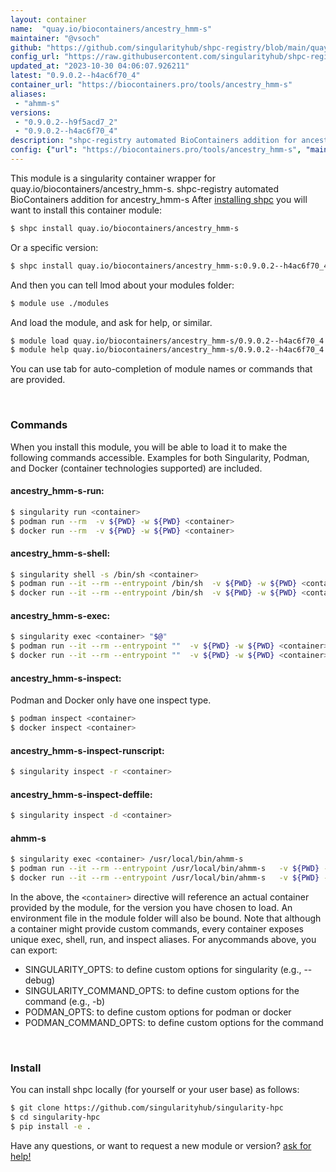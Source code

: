 ```yaml
---
layout: container
name:  "quay.io/biocontainers/ancestry_hmm-s"
maintainer: "@vsoch"
github: "https://github.com/singularityhub/shpc-registry/blob/main/quay.io/biocontainers/ancestry_hmm-s/container.yaml"
config_url: "https://raw.githubusercontent.com/singularityhub/shpc-registry/main/quay.io/biocontainers/ancestry_hmm-s/container.yaml"
updated_at: "2023-10-30 04:06:07.926211"
latest: "0.9.0.2--h4ac6f70_4"
container_url: "https://biocontainers.pro/tools/ancestry_hmm-s"
aliases:
 - "ahmm-s"
versions:
 - "0.9.0.2--h9f5acd7_2"
 - "0.9.0.2--h4ac6f70_4"
description: "shpc-registry automated BioContainers addition for ancestry_hmm-s"
config: {"url": "https://biocontainers.pro/tools/ancestry_hmm-s", "maintainer": "@vsoch", "description": "shpc-registry automated BioContainers addition for ancestry_hmm-s", "latest": {"0.9.0.2--h4ac6f70_4": "sha256:80b8b5a56b3a3400d1c53df8b517d8a56fbe1f1f41f0c2e4ffe82d38ca41a879"}, "tags": {"0.9.0.2--h9f5acd7_2": "sha256:45389bb27d51b1db2b38ebc2f39cc8cc0f40b6e3c0e40aeace2b199fa0ef4d18", "0.9.0.2--h4ac6f70_4": "sha256:80b8b5a56b3a3400d1c53df8b517d8a56fbe1f1f41f0c2e4ffe82d38ca41a879"}, "docker": "quay.io/biocontainers/ancestry_hmm-s", "aliases": {"ahmm-s": "/usr/local/bin/ahmm-s"}}
---
```


This module is a singularity container wrapper for quay.io/biocontainers/ancestry_hmm-s.
shpc-registry automated BioContainers addition for ancestry_hmm-s
After [installing shpc](#install) you will want to install this container module:


```bash
$ shpc install quay.io/biocontainers/ancestry_hmm-s
```

Or a specific version:

```bash
$ shpc install quay.io/biocontainers/ancestry_hmm-s:0.9.0.2--h4ac6f70_4
```

And then you can tell lmod about your modules folder:

```bash
$ module use ./modules
```

And load the module, and ask for help, or similar.

```bash
$ module load quay.io/biocontainers/ancestry_hmm-s/0.9.0.2--h4ac6f70_4
$ module help quay.io/biocontainers/ancestry_hmm-s/0.9.0.2--h4ac6f70_4
```

You can use tab for auto-completion of module names or commands that are provided.

<br>

### Commands

When you install this module, you will be able to load it to make the following commands accessible.
Examples for both Singularity, Podman, and Docker (container technologies supported) are included.

#### ancestry_hmm-s-run:

```bash
$ singularity run <container>
$ podman run --rm  -v ${PWD} -w ${PWD} <container>
$ docker run --rm  -v ${PWD} -w ${PWD} <container>
```

#### ancestry_hmm-s-shell:

```bash
$ singularity shell -s /bin/sh <container>
$ podman run --it --rm --entrypoint /bin/sh  -v ${PWD} -w ${PWD} <container>
$ docker run --it --rm --entrypoint /bin/sh  -v ${PWD} -w ${PWD} <container>
```

#### ancestry_hmm-s-exec:

```bash
$ singularity exec <container> "$@"
$ podman run --it --rm --entrypoint ""  -v ${PWD} -w ${PWD} <container> "$@"
$ docker run --it --rm --entrypoint ""  -v ${PWD} -w ${PWD} <container> "$@"
```

#### ancestry_hmm-s-inspect:

Podman and Docker only have one inspect type.

```bash
$ podman inspect <container>
$ docker inspect <container>
```

#### ancestry_hmm-s-inspect-runscript:

```bash
$ singularity inspect -r <container>
```

#### ancestry_hmm-s-inspect-deffile:

```bash
$ singularity inspect -d <container>
```


#### ahmm-s

```bash
$ singularity exec <container> /usr/local/bin/ahmm-s
$ podman run --it --rm --entrypoint /usr/local/bin/ahmm-s   -v ${PWD} -w ${PWD} <container> -c " $@"
$ docker run --it --rm --entrypoint /usr/local/bin/ahmm-s   -v ${PWD} -w ${PWD} <container> -c " $@"
```



In the above, the `<container>` directive will reference an actual container provided
by the module, for the version you have chosen to load. An environment file in the
module folder will also be bound. Note that although a container
might provide custom commands, every container exposes unique exec, shell, run, and
inspect aliases. For anycommands above, you can export:

 - SINGULARITY_OPTS: to define custom options for singularity (e.g., --debug)
 - SINGULARITY_COMMAND_OPTS: to define custom options for the command (e.g., -b)
 - PODMAN_OPTS: to define custom options for podman or docker
 - PODMAN_COMMAND_OPTS: to define custom options for the command

<br>

### Install

You can install shpc locally (for yourself or your user base) as follows:

```bash
$ git clone https://github.com/singularityhub/singularity-hpc
$ cd singularity-hpc
$ pip install -e .
```

Have any questions, or want to request a new module or version? [ask for help!](https://github.com/singularityhub/singularity-hpc/issues)
